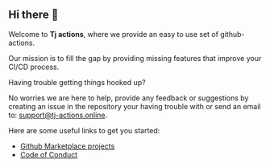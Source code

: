 ## Hi there 👋

Welcome to **Tj actions**, where we provide an easy to use set of github-actions.

Our mission is to fill the gap by providing missing features that improve your CI/CD process.

Having trouble getting things hooked up? 

No worries we are here to help, provide any feedback or suggestions by creating an issue in the repository your having trouble with or send an email to: support@tj-actions.online.

Here are some useful links to get you started:

* [Github Marketplace projects](https://github.com/marketplace?category=&query=tj-actions+sort%3Apopularity-desc&type=&verification=)
* [Code of Conduct](../CODEOFCONDUCT.md)

